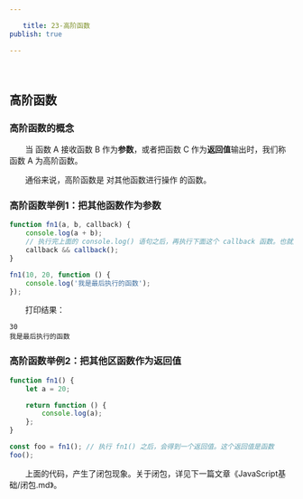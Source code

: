 ```yaml
---

　　title: 23-高阶函数
publish: true

---
```


　　<ArticleTopAd></ArticleTopAd>

## 高阶函数

### 高阶函数的概念

　　当 函数 A 接收函数 B 作为**参数**，或者把函数 C 作为**返回值**输出时，我们称 函数 A 为高阶函数。

　　通俗来说，高阶函数是 对其他函数进行操作 的函数。

### 高阶函数举例1：把其他函数作为参数

```js
function fn1(a, b, callback) {
    console.log(a + b);
    // 执行完上面的 console.log() 语句之后，再执行下面这个 callback 函数。也就是说，这个 callback 函数是最后执行的。
    callback && callback();
}

fn1(10, 20, function () {
    console.log('我是最后执行的函数');
});

```

　　打印结果：

```
30
我是最后执行的函数
```

### 高阶函数举例2：把其他区函数作为返回值

```js
function fn1() {
    let a = 20;

    return function () {
        console.log(a);
    };
}

const foo = fn1(); // 执行 fn1() 之后，会得到一个返回值。这个返回值是函数
foo();
```

　　上面的代码，产生了闭包现象。关于闭包，详见下一篇文章《JavaScript基础/闭包.md》。

　　

